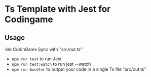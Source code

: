 # Ts Template with Jest for Codingame

## Usage

link CodinGame Sync with "src/out.ts"

* `npm run test` to run Jest
* `npm run test:watch` to run jest --watch
* `npm run bundler` to output your code in a single Ts file "src/out.ts"

